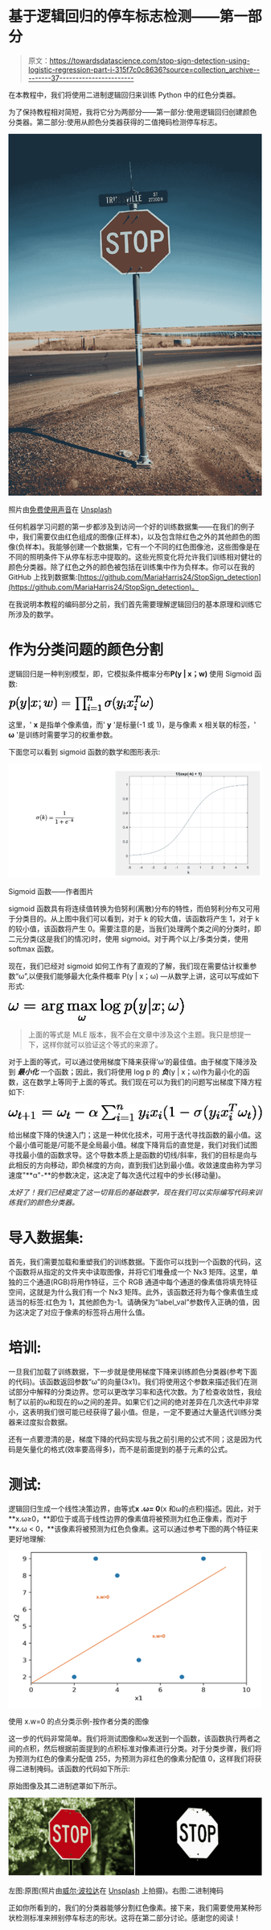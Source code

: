 # 基于逻辑回归的停车标志检测——第一部分

> 原文：<https://towardsdatascience.com/stop-sign-detection-using-logistic-regression-part-i-315f7c0c8636?source=collection_archive---------37----------------------->

在本教程中，我们将使用二进制逻辑回归来训练 Python 中的红色分类器。

为了保持教程相对简短，我将它分为两部分——第一部分:使用逻辑回归创建颜色分类器。第二部分:使用从颜色分类器获得的二值掩码检测停车标志。

![](img/6f6212eb60ec4e5385ec4ab3114c38a6.png)

照片由[免费使用声音](https://unsplash.com/@freetousesoundscom?utm_source=unsplash&utm_medium=referral&utm_content=creditCopyText)在 [Unsplash](https://unsplash.com/s/photos/stop-sign?utm_source=unsplash&utm_medium=referral&utm_content=creditCopyText)

任何机器学习问题的第一步都涉及到访问一个好的训练数据集——在我们的例子中，我们需要仅由红色组成的图像(正样本)，以及包含除红色之外的其他颜色的图像(负样本)。我能够创建一个数据集，它有一个不同的红色图像池，这些图像是在不同的照明条件下从停车标志中提取的。这些光照变化将允许我们训练相对健壮的颜色分类器。除了红色之外的颜色被包括在训练集中作为负样本。你可以在我的 GitHub 上找到数据集:[https://github.com/MariaHarris24/StopSign_detection](https://github.com/MariaHarris24/StopSign_detection)。

在我说明本教程的编码部分之前，我们首先需要理解逻辑回归的基本原理和训练它所涉及的数学。

# 作为分类问题的颜色分割

逻辑回归是一种判别模型，即，它模拟条件概率分布**P(y | x；w)** 使用 Sigmoid 函数:

![](img/fef63722ebd262ee3c21019008279a3a.png)

这里，' **x** 是指单个像素值，而' **y** '是标量(-1 或 1)，是与像素 x 相关联的标签，' **ω** '是训练时需要学习的权重参数。

下面您可以看到 sigmoid 函数的数学和图形表示:

![](img/71d89b7cf92f1930ed90eea61f95dd89.png)

Sigmoid 函数——作者图片

sigmoid 函数具有将连续值转换为伯努利(离散)分布的特性，而伯努利分布又可用于分类目的。从上图中我们可以看到，对于 k 的较大值，该函数将产生 1，对于 k 的较小值，该函数将产生 0。需要注意的是，当我们处理两个类之间的分类时，即二元分类(这是我们的情况)时，使用 sigmoid。对于两个以上/多类分类，使用 softmax 函数。

现在，我们已经对 sigmoid 如何工作有了直观的了解，我们现在需要估计权重参数“ω”,以便我们能够最大化条件概率 P(y | x；ω) —从数学上讲，这可以写成如下形式:

![](img/65b7993417b584a75943646774d48e21.png)

> 上面的等式是 MLE 版本，我不会在文章中涉及这个主题。我只是想提一下，这样你就可以验证这个等式的来源了。

对于上面的等式，可以通过使用梯度下降来获得‘ω’的最佳值。由于梯度下降涉及到 ***最小化*** 一个函数；因此，我们将使用 log p 的 ***负***(y | x；ω)作为最小化的函数，这在数学上等同于上面的等式。我们现在可以为我们的问题写出梯度下降方程如下:

![](img/e5ea0afbf631f7f8d72648106b68e059.png)

给出梯度下降的快速入门；这是一种优化技术，可用于迭代寻找函数的最小值。这个最小值可能是/可能不是全局最小值。梯度下降背后的直觉是，我们对我们试图寻找最小值的函数求导。这个导数本质上是函数的切线/斜率，我们的目标是向与此相反的方向移动，即负梯度的方向，直到我们达到最小值。收敛速度由称为学习速度"**α"-**的参数决定，这决定了每次迭代过程中的步长(移动量)。

*太好了！我们已经奠定了这一切背后的基础数学，现在我们可以实际编写代码来训练我们的颜色分类器。*

# 导入数据集:

首先，我们需要加载和重塑我们的训练数据。下面你可以找到一个函数的代码，这个函数将从指定的文件夹中读取图像，并将它们堆叠成一个 Nx3 矩阵。这里，单独的三个通道(RGB)将用作特征，三个 RGB 通道中每个通道的像素值将填充特征空间，这就是为什么我们有一个 Nx3 矩阵。此外，该函数还将为每个像素值生成适当的标签:红色为 1，其他颜色为-1。请确保为“label_val”参数传入正确的值，因为这决定了对应于像素的标签将占用什么值。

# 培训:

一旦我们加载了训练数据，下一步就是使用梯度下降来训练颜色分类器(参考下面的代码)。该函数返回参数“ω”的向量(3x1)。我们将使用这个参数来描述我们在测试部分中解释的分类边界。您可以更改学习率和迭代次数。为了检查收敛性，我绘制了以前的ω和现在的ω之间的差异。如果它们之间的绝对差异在几次迭代中非常小，这表明我们很可能已经获得了最小值。但是，一定不要通过大量迭代训练分类器来过度拟合数据。

还有一点要澄清的是，梯度下降的代码实现与我之前引用的公式不同；这是因为代码是矢量化的格式(效率要高得多)，而不是前面提到的基于元素的公式。

# 测试:

逻辑回归生成一个线性决策边界，由等式**x .ω= 0**(x 和ω的点积)描述。因此，对于 **x.ω≥0，**即位于或高于线性边界的像素值将被预测为红色正像素，而对于 **x.ω < 0，**该像素将被预测为红色负像素。这可以通过参考下图的两个特征来更好地理解:

![](img/3c0d35f9cb287480d4689c05232976b3.png)

使用 x.w=0 的点分类示例-按作者分类的图像

这一步的代码非常简单。我们将测试图像和ω发送到一个函数，该函数执行两者之间的点积，然后根据前面提到的点积标准对像素进行分类。对于分类步骤，我们将为预测为红色的像素分配值 255，为预测为非红色的像素分配值 0，这样我们将获得二进制掩码。该函数的代码如下所示:

原始图像及其二进制遮罩如下所示。

![](img/30d62f3cd6702dae1e05181e66a64409.png)

左图:原图(照片由[威尔·波拉达](https://unsplash.com/@will0629?utm_source=unsplash&utm_medium=referral&utm_content=creditCopyText)在 [Unsplash](https://unsplash.com/s/photos/stop-sign?utm_source=unsplash&utm_medium=referral&utm_content=creditCopyText) 上拍摄)。右图:二进制掩码

正如你所看到的，我们的分类器能够分割红色像素。接下来，我们需要使用某种形状检测标准来辨别停车标志的形状。这将在第二部分讨论。感谢您的阅读！